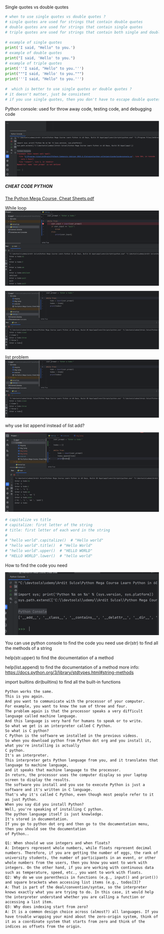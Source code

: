 Single quotes vs double quotes

```python
# when to use single quotes vs double quotes ?
# single quotes are used for strings that contain double quotes
# double quotes are used for strings that contain single quotes
# triple quotes are used for strings that contain both single and double quotes

# example of single quotes
print('I said, "Hello" to you.')
# example of double quotes
print("I said, 'Hello' to you.")
# example of triple quotes
print('''I said, "Hello" to you.''')
print("""I said, 'Hello' to you.""")
print('''I said, "Hello" to you.''')

#  which is better to use single quotes or double quotes ?
# it doesn't matter, just be consistent
# if you use single quotes, then you don't have to escape double quotes
```

Python console: used for throw away code, testing code, and debugging code

![img.png](img.png)

##### CHEAT CODE PYTHON

[The Python Mega Course, Cheat Sheets.pdf](The%20Python%20Mega%20Course%2C%20Cheat%20Sheets.pdf)

While loop
![img_1.png](img_1.png)

![img_2.png](img_2.png)

list problem
![img_3.png](img_3.png)

why use list append instead of list add?

![img_4.png](img_4.png)

```python
# capitalize vs title
# capitalize: first letter of the string
# title: first letter of each word in the string
#
# "hello world".capitalize()  # "Hello world"
# "hello world".title()  # "Hello World"
# "hello world".upper()  # "HELLO WORLD"
# "HELLO WORLD".lower()  # "hello world"

```

How to find the code you need

![img_5.png](img_5.png)

You can use python console to find the code you need
use dir(str) to find all the methods of a string

help(str.upper) to find the documentation of a method

help(list.append) to find the documentation of a method
more info: https://docs.python.org/3/library/stdtypes.html#string-methods

import builtins
dir(builtins) to find all the built-in functions

```swagger codegen
Python works the same.
This is you again.
And you want to communicate with the processor of your computer.
For example, you want to know the sum of three and four.
The problem again is that the processor speaks a very difficult language called machine language.
And this language is very hard for humans to speak or to write.
So what we get is an interpreter called C Python.
So what is C python?
C Python is the software we installed in the previous videos.
So when you download python from Python dot org and you install it, what you're installing is actually
C python.
It's an interpreter.
This interpreter gets Python language from you, and it translates that language to machine language,
and it speaks that machine language to the processor.
In return, the processor uses the computer display so your laptop screen to display the results.
The software you install and you use to execute Python is just a software and it's written in C language.
That's why it's called C Python, even though most people refer to it as just Python.
When you say did you install Python?
Well, you're speaking of installing C python.
The python language itself is just knowledge.
It's stored in documentation.
If you go to python dot org and then go to the documentation menu, then you should see the documentation
of Python..
```

```swagger codegen
Q1: When should we use integers and when floats?
A: Integers represent whole numbers, while floats represent decimal numbers. Therefore, if you are getting the number of eggs, the rank of university students, the number of participants in an event, or other whole numbers from the users, then you know you want to work with integers. On the other hand, if you are working with continuous data such as temperature, speed, etc., you want to work with floats.
Q2: Why do we use parenthesis in functions (e.g., input() and print()) and square brackets when accessing list items (e.g., todos[3]?
A: That is part of the deal/convention/syntax, so the interpreter knows exactly what you are trying to do. In this case, it would help the interpreter understand whether you are calling a function or accessing a list item.
Q3: Why does indexing start from zero?
A: It is a common design choice across (almost?) all languages. If you have trouble wrapping your mind about the zero-origin system, think of it as a coordinate system that starts from zero and think of the indices as offsets from the origin.
```